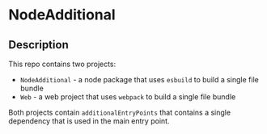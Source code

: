# NodeAdditional

## Description

This repo contains two projects:

- `NodeAdditional` - a node package that uses `esbuild` to build a single file bundle
- `Web` - a web project that uses `webpack` to build a single file bundle

Both projects contain `additionalEntryPoints` that contains a single dependency that is used in the main entry point.

